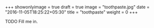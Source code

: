 +++
showonlyimage = true
draft = true
image = "toothpaste.jpg"
date = "2016-11-05T18:25:22+05:30"
title = "toothpaste"
weight = 0
+++

TODO Fill me in.

